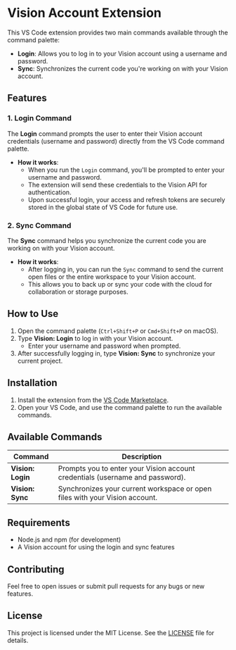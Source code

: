 # Vision Account Extension

This VS Code extension provides two main commands available through the command palette:

- **Login**: Allows you to log in to your Vision account using a username and password.
- **Sync**: Synchronizes the current code you're working on with your Vision account.

## Features

### 1. Login Command

The **Login** command prompts the user to enter their Vision account credentials (username and password) directly from the VS Code command palette.

- **How it works**:
  - When you run the `Login` command, you'll be prompted to enter your username and password.
  - The extension will send these credentials to the Vision API for authentication.
  - Upon successful login, your access and refresh tokens are securely stored in the global state of VS Code for future use.

### 2. Sync Command

The **Sync** command helps you synchronize the current code you are working on with your Vision account.

- **How it works**:
  - After logging in, you can run the `Sync` command to send the current open files or the entire workspace to your Vision account.
  - This allows you to back up or sync your code with the cloud for collaboration or storage purposes.

## How to Use

1. Open the command palette (`Ctrl+Shift+P` or `Cmd+Shift+P` on macOS).
2. Type **Vision: Login** to log in with your Vision account.
   - Enter your username and password when prompted.
3. After successfully logging in, type **Vision: Sync** to synchronize your current project.

## Installation

1. Install the extension from the [VS Code Marketplace](#).
2. Open your VS Code, and use the command palette to run the available commands.

## Available Commands

| Command           | Description                                                                   |
| ----------------- | ----------------------------------------------------------------------------- |
| **Vision: Login** | Prompts you to enter your Vision account credentials (username and password). |
| **Vision: Sync**  | Synchronizes your current workspace or open files with your Vision account.   |

## Requirements

- Node.js and npm (for development)
- A Vision account for using the login and sync features

## Contributing

Feel free to open issues or submit pull requests for any bugs or new features.

## License

This project is licensed under the MIT License. See the [LICENSE](LICENSE) file for details.
